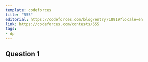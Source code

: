 ```yaml
---
template: codeforces
title: "555"
editorial: https://codeforces.com/blog/entry/18919?locale=en
link: https://codeforces.com/contests/555
tags:
- dp
---
```


## Question 1

